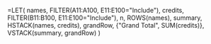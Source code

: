 =LET(
    names, FILTER(A11:A100, E11:E100="Include"),
    credits, FILTER(B11:B100, E11:E100="Include"),
    n, ROWS(names),
    summary, HSTACK(names, credits),
    grandRow, {"Grand Total", SUM(credits)},
    VSTACK(summary, grandRow)
)
